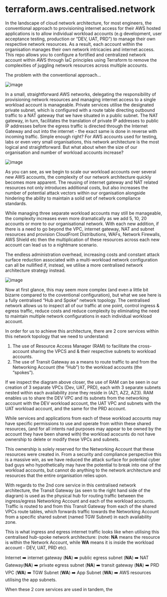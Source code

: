 # terraform.aws.centralised.network
In the landscape of cloud network architecture, for most engineers, the conventional approach to provisioning internet access for their AWS hosted applications is to allow individual workload accounts (e.g development, user acceptance testing, production or “DEV, UAT, PRD”) to manage their own respective network resources. As a result, each account within the organisation manages their own network intricacies and internet access. This repo allows you to configure a fortified and centralized network account within AWS through IaC principles using Terraform to remove the complexities of juggling network resources across multiple accounts.

The problem with the conventional approach…

![image](https://github.com/Mehmet-Kalich/terraform.aws.centralised.network/assets/86363079/bcbf9abb-a196-4375-82aa-66b8f1e9d4bf)

In a small, straightforward AWS networks, delegating the responsibility of provisioning network resources and managing internet access to a single workload account is manageable. Private services utilise the designated private subnet, which is configured with a route table directing outbound traffic to a NAT gateway that we have situated in a public subnet. The NAT gateway, in turn, facilitates the translation of private IP addresses to public IP addresses before the egress traffic is directed through the Internet Gateway and out into the internet - the exact same is done in reverse with incoming traffic. Simple enough right? For AWS accounts used for testing, labs or even very small organisations, this network architecture is the most logical and straightforward. But what about when the size of our organisation and number of workload accounts increase?

![image](https://github.com/Mehmet-Kalich/terraform.aws.centralised.network/assets/86363079/26f88703-15c7-4b59-afd3-c7a36b2c50ea)

As you can see, as we begin to scale our workload accounts over several new AWS accounts, the complexity of our network architecture quickly becomes more apparent. The reusing of internet gateway and NAT related resources not only introduces additional costs, but also increases the number of potential attack vectors within our organisation alongside hindering the ability to maintain a solid set of network compliance standards.

While managing three separate workload accounts may still be manageable, the complexity  increases even more dramatically as we add 5, 10, 20 accounts or more to our organisational network. With each new addition, if there is a need to go beyond the VPC, internet gateway, NAT and subnet resources and provision CloudFront Distributions, WAFs, Network Firewalls, AWS Shield etc then the multiplication of these resources across each new account can lead us to a nightmare scenario. 

The endless administration overhead, increasing costs and constant attack surface reduction associated with a multi-workload network configuration can all be nullified if, instead, we utilise a more centralised network architecture strategy instead.

![image](https://github.com/Mehmet-Kalich/terraform.aws.centralised.network/assets/86363079/4ccc82c5-c1c8-4516-89b8-05a232ab52d7)

Now at first glance, this may seem more complex (and even a little bit bizarre compared to the coventional configuration), but what we see here is a fully centralised “Hub and Spoke” network topology. The centralised network allows us to inspect all of our traffic at one point, control ingress & egress traffic, reduce costs and reduce complexity by eliminating the need to maintain multiple network configurations in each individual workload account.

In order for us to achieve this architecture, there are 2 core services within this network topology that we need to understand:
1.	The use of Resource Access Manager (RAM) to facilitate the cross-account sharing the VPCS and & their respective subnets to workload accounts.
2.	The use of Transit Gateway as a means to route traffic to and from the Networking Account (the “Hub”) to the workload accounts (the “spokes”).

If we inspect the diagram above closer, the use of RAM can be seen in our creation of 3 separate VPCs (Dev, UAT, PRD), each with 3 separate subnets nested within each availability zone they reside in (AZ1, AZ2, AZ3). RAM enables us to share the DEV VPC and its subnets from the networking account with the DEV workload account, the UAT VPC and subnets with the UAT workload account, and the same for the PRD account. 

While services and applications from each of these workload accounts may have specific permissions to use and operate from within these shared resources, (and for all intents nad purposes may appear to be owned by the account they have been shared with) the workload acocunts do not have ownership to delete or modify these VPCs and subnets. 

This ownership is solely reserved for the Networking Account that these resources were created in. From a security and compliance perspective this is a massive win, as we have reduced the attack surface for potential cyber bad guys who hypothetically may have the potential to break into one of the workload accounts, but cannot do anything to the network architecture and resources that the entire organisation relies upon.

With regards to the 2nd core service in this centralised network architecture, the Transit Gateway (as seen to the right hand side of the diagram) is used as the physical hub for routing traffic between the ingress/egress Networking Account and each of the workload accounts. Traffic is routed to and from this Transit Gateway from each of the shared VPCs route tables, which forwards traffic towards the Networking Account from a specific shared subnet (named TGW Subnet) in each availability zone. 

This is what ingress and egress internet traffic looks like when utilising this centralised hub-spoke network architecture: (note: **NA** means the resource is within the Network Account, while **WA** means it is inside the workload account - DEV, UAT, PRD etc). 

Internet ➡️ internet gateway (**NA**) ➡️ public egress subnet (**NA**) ➡️ NAT Gateway(**NA**) ➡️ private egress subnet (**NA**) ➡️ transit gateway (**NA**) ➡️ PRD VPC (**WA**) ➡️ TGW Subnet (**WA**) ➡️ App Subnet (**WA**) ➡️ AWS resources utilising the app subnets. 

When these 2 core services are used in tandem, the 

